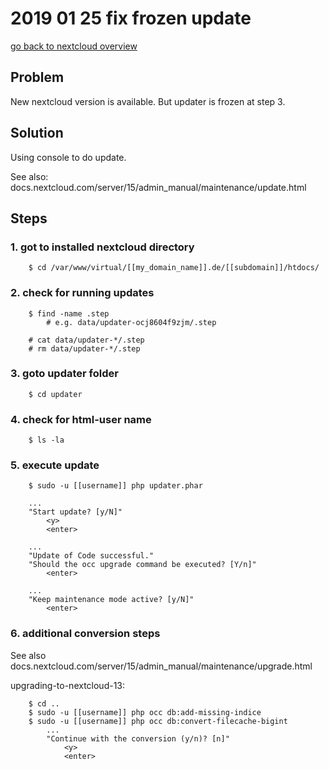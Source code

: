 # 2019 01 25 fix frozen update

[go back to nextcloud overview](../doc/nextcloud.md)


## Problem
New nextcloud version is available. But updater is frozen at step 3.


## Solution
Using console to do update.

See also: docs.nextcloud.com/server/15/admin_manual/maintenance/update.html

## Steps

### 1. got to installed nextcloud directory

~~~~~
    $ cd /var/www/virtual/[[my_domain_name]].de/[[subdomain]]/htdocs/
~~~~~

### 2. check for running updates

~~~~~
    $ find -name .step
        # e.g. data/updater-ocj8604f9zjm/.step

    # cat data/updater-*/.step
    # rm data/updater-*/.step
~~~~~

### 3. goto updater folder

~~~~~
    $ cd updater
~~~~~

### 4. check for html-user name

~~~~~
    $ ls -la
~~~~~

### 5. execute update

~~~~~
    $ sudo -u [[username]] php updater.phar
~~~~~

~~~~~
    ...
    "Start update? [y/N]"
        <y>
        <enter>

    ...
    "Update of Code successful."
    "Should the occ upgrade command be executed? [Y/n]"
        <enter>

    ...
    "Keep maintenance mode active? [y/N]"
        <enter>
~~~~~

### 6. additional conversion steps
See also docs.nextcloud.com/server/15/admin_manual/maintenance/upgrade.html

upgrading-to-nextcloud-13:

~~~~~
    $ cd ..
    $ sudo -u [[username]] php occ db:add-missing-indice
    $ sudo -u [[username]] php occ db:convert-filecache-bigint
        ...
        "Continue with the conversion (y/n)? [n]"
            <y>
            <enter>
~~~~~

